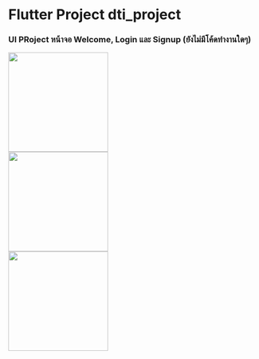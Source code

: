 # Flutter Project dti_project

### UI PRoject หน้าจอ Welcome, Login และ Signup (ยังไม่มีโค้ดทำงานใดๆ) 

<img src="https://github.com/user-attachments/assets/84b8cc9b-5f01-41ea-8ef3-001bc0eb7c24" width='200px'>

  <br>
  
<img src="https://github.com/user-attachments/assets/a2bbf227-0401-4341-8161-87390877a56d" width='200px'>

 <br>
 
<img src="https://github.com/user-attachments/assets/dcea6c57-a335-4247-b2a8-4a7f9c48dd50" width='200px'>

